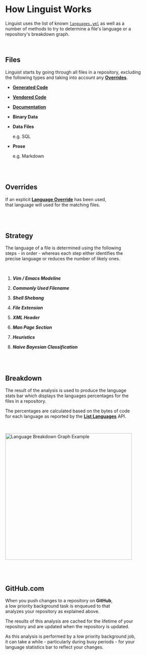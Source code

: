 
# How Linguist Works

Linguist uses the list of known [`languages.yml`] as well as a <br>
number of methods to try to determine a file's language or a <br>
repository's breakdown graph.

<br>

## Files

Linguist starts by going through all files in a repository, excluding <br>
the following types and taking into account any **[Overrides]**.

-   **[Generated Code]**

-   **[Vendored Code]**

-   **[Documentation]**

-   **Binary Data**

-   **Data Files**

    e.g. SQL
    
-   **Prose**

    e.g. Markdown

<br>
<br>

## Overrides

If an explicit **[Language Override]** has been used, <br>
that language will used for the matching files.

<br>
<br>

## Strategy

The language of a file is determined using the following <br>
steps - in order - whereas each step either identifies the <br>
precise language or reduces the number of likely ones.

<br>

1.  ***Vim / Emacs Modeline***

2.  ***Commonly Used Filename***

3.  ***Shell Shebang***

4.  ***File Extension***

5.  ***XML Header***

6.  ***Man Page Section***

7.  ***Heuristics***

8.  ***Naive Bayesian Classification***

<br>
<br>

## Breakdown

The result of the analysis is used to produce the language <br>
stats bar which displays the languages percentages for the <br>
files in a repository.

The percentages are calculated based on the bytes of code <br>
for each language as reported by the **[List Languages]** API.

<br>

<img
    src = 'https://user-images.githubusercontent.com/2346707/91533656-9768b300-e953-11ea-808d-994cd50e6273.png'
    width = 400
    alt = 'Language Breakdown Graph Example'
/>

<br>
<br>

## GitHub.com

When you push changes to a repository on **GitHub**, <br>
a low priority background task is enqueued to that <br>
analyzes your repository as explained above.

The results of this analysis are cached for the lifetime of your <br>
repository and are updated when the repository is updated.

As this analysis is performed by a low priority background job, <br>
it can take a while - particularly during busy periods - for your <br>
language statistics bar to reflect your changes.

<br>


<!----------------------------------------------------------------------------->

[List Languages]: https://docs.github.com/rest/reference/repos#list-repository-languages

[Language Override]: Overrides.md#using-gitattributes
[`languages.yml`]: ../lib/linguist/languages.yml
[Generated Code]: Overrides.md#generated-code
[Vendored Code]: Overrides.md#vendored-code    
[Documentation]: Overrides.md#documentation
[Overrides]: Overrides.md
